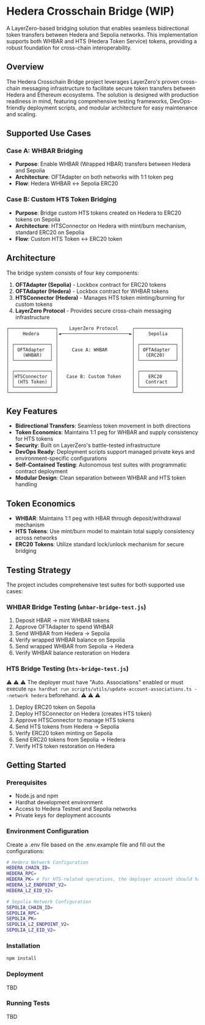 # Hedera Crosschain Bridge (WIP)

A LayerZero-based bridging solution that enables seamless bidirectional token transfers between Hedera and Sepolia networks. This implementation supports both WHBAR and HTS (Hedera Token Service) tokens, providing a robust foundation for cross-chain interoperability.

## Overview

The Hedera Crosschain Bridge project leverages LayerZero's proven cross-chain messaging infrastructure to facilitate secure token transfers between Hedera and Ethereum ecosystems. The solution is designed with production readiness in mind, featuring comprehensive testing frameworks, DevOps-friendly deployment scripts, and modular architecture for easy maintenance and scaling.

## Supported Use Cases

### Case A: WHBAR Bridging

- **Purpose**: Enable WHBAR (Wrapped HBAR) transfers between Hedera and Sepolia
- **Architecture**: OFTAdapter on both networks with 1:1 token peg
- **Flow**: Hedera WHBAR ↔ Sepolia ERC20

### Case B: Custom HTS Token Bridging

- **Purpose**: Bridge custom HTS tokens created on Hedera to ERC20 tokens on Sepolia
- **Architecture**: HTSConnector on Hedera with mint/burn mechanism, standard ERC20 on Sepolia
- **Flow**: Custom HTS Token ↔ ERC20 token

## Architecture

The bridge system consists of four key components:

1. **OFTAdapter (Sepolia)** - Lockbox contract for ERC20 tokens
2. **OFTAdapter (Hedera)** - Lockbox contract for WHBAR tokens
3. **HTSConnector (Hedera)** - Manages HTS token minting/burning for custom tokens
4. **LayerZero Protocol** - Provides secure cross-chain messaging infrastructure

```
┌─────────────────┐    LayerZero Protocol     ┌─────────────────┐
│     Hedera      │◄─────────────────────────►│     Sepolia     │
│                 │                           │                 │
│ ┌─────────────┐ │                           │ ┌─────────────┐ │
│ │ OFTAdapter  │ │     Case A: WHBAR         │ │ OFTAdapter  │ │
│ │   (WHBAR)   │ │                           │ │  (ERC20)    │ │
│ └─────────────┘ │                           │ └─────────────┘ │
│                 │                           │                 │
│ ┌─────────────┐ │                           │ ┌─────────────┐ │
│ │HTSConnector │ │   Case B: Custom Token    │ │   ERC20     │ │
│ │ (HTS Token) │ │                           │ │  Contract   │ │
│ └─────────────┘ │                           │ └─────────────┘ │
└─────────────────┘                           └─────────────────┘
```

## Key Features

- **Bidirectional Transfers**: Seamless token movement in both directions
- **Token Economics**: Maintains 1:1 peg for WHBAR and supply consistency for HTS tokens
- **Security**: Built on LayerZero's battle-tested infrastructure
- **DevOps Ready**: Deployment scripts support managed private keys and environment-specific configurations
- **Self-Contained Testing**: Autonomous test suites with programmatic contract deployment
- **Modular Design**: Clean separation between WHBAR and HTS token handling

## Token Economics

- **WHBAR**: Maintains 1:1 peg with HBAR through deposit/withdrawal mechanism
- **HTS Tokens**: Use mint/burn model to maintain total supply consistency across networks
- **ERC20 Tokens**: Utilize standard lock/unlock mechanism for secure bridging

## Testing Strategy

The project includes comprehensive test suites for both supported use cases:

### WHBAR Bridge Testing (`whbar-bridge-test.js`)

1. Deposit HBAR → mint WHBAR tokens
2. Approve OFTAdapter to spend WHBAR
3. Send WHBAR from Hedera → Sepolia
4. Verify wrapped WHBAR balance on Sepolia
5. Send wrapped WHBAR from Sepolia → Hedera
6. Verify WHBAR balance restoration on Hedera

### HTS Bridge Testing (`hts-bridge-test.js`)

⚠️ ⚠️ ⚠️ The deployer must have "Auto. Associations" enabled or must execute `npx hardhat run scripts/utils/update-account-associations.ts --network hedera` beforehand. ⚠️ ⚠️ ⚠️

1. Deploy ERC20 token on Sepolia
2. Deploy HTSConnector on Hedera (creates HTS token)
3. Approve HTSConnector to manage HTS tokens
4. Send HTS tokens from Hedera → Sepolia
5. Verify ERC20 token minting on Sepolia
6. Send ERC20 tokens from Sepolia → Hedera
7. Verify HTS token restoration on Hedera

## Getting Started

### Prerequisites

- Node.js and npm
- Hardhat development environment
- Access to Hedera Testnet and Sepolia networks
- Private keys for deployment accounts

### Environment Configuration

Create a .env file based on the .env.example file and fill out the configurations:

```bash
# Hedera Network Configuration
HEDERA_CHAIN_ID=
HEDERA_RPC=
HEDERA_PK= # for HTS-related operations, the deployer account should have enabled "Auto Associations"
HEDERA_LZ_ENDPOINT_V2=
HEDERA_LZ_EID_V2=

# Sepolia Network Configuration
SEPOLIA_CHAIN_ID=
SEPOLIA_RPC=
SEPOLIA_PK=
SEPOLIA_LZ_ENDPOINT_V2=
SEPOLIA_LZ_EID_V2=
```

### Installation

```bash
npm install
```

### Deployment

TBD

### Running Tests

TBD
